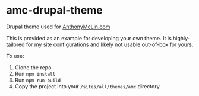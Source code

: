 # amc-drupal-theme
Drupal theme used for [AnthonyMcLin.com](https://anthonymclin.com)

This is provided as an example for developing your own theme. It is highly-tailored for my site configurations and likely not usable out-of-box for yours.

To use:
  1. Clone the repo
  2. Run `npm install`
  3. Run `npm run build`
  4. Copy the project into your `/sites/all/themes/amc` directory